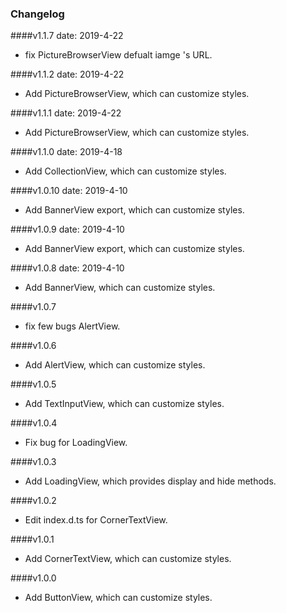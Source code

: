 ### Changelog
####v1.1.7
date: 2019-4-22
*  fix PictureBrowserView defualt iamge 's URL.

####v1.1.2
date: 2019-4-22
*  Add PictureBrowserView, which can customize styles.

####v1.1.1
date: 2019-4-22
*  Add PictureBrowserView, which can customize styles.

####v1.1.0 
date: 2019-4-18
*  Add CollectionView, which can customize styles.

####v1.0.10 
date: 2019-4-10
*  Add BannerView export, which can customize styles.

####v1.0.9 
date: 2019-4-10
*  Add BannerView export, which can customize styles.

####v1.0.8 
date: 2019-4-10
*  Add BannerView, which can customize styles.

####v1.0.7 
*  fix few bugs AlertView.

####v1.0.6 
*  Add AlertView, which can customize styles.

####v1.0.5 
*  Add TextInputView, which can customize styles.

####v1.0.4
* Fix bug for LoadingView.

####v1.0.3
*  Add LoadingView, which provides display and hide methods.

####v1.0.2
* Edit index.d.ts for CornerTextView.

####v1.0.1
* Add CornerTextView, which can customize styles.

####v1.0.0
*  Add ButtonView, which can customize styles.
  